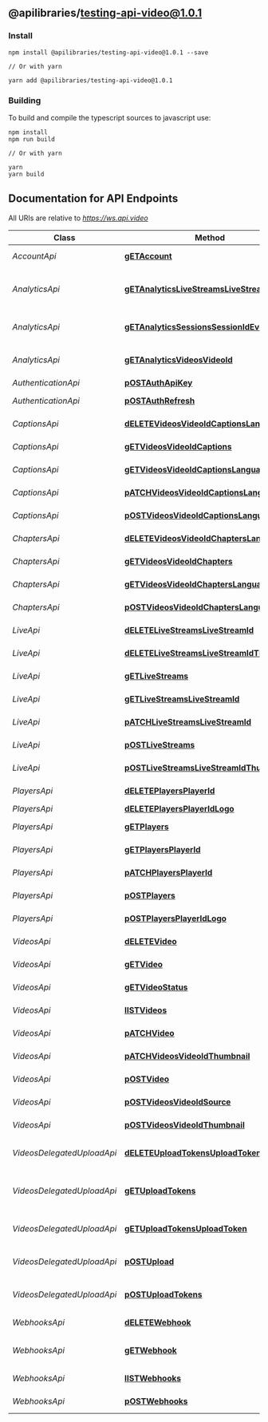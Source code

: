 ## @apilibraries/testing-api-video@1.0.1

### Install

```
npm install @apilibraries/testing-api-video@1.0.1 --save

// Or with yarn

yarn add @apilibraries/testing-api-video@1.0.1

```

### Building

To build and compile the typescript sources to javascript use:
```
npm install
npm run build

// Or with yarn

yarn
yarn build
```

## Documentation for API Endpoints

All URIs are relative to *https://ws.api.video*

Class | Method | HTTP request | Description
------------ | ------------- | ------------- | -------------
*AccountApi* | [**gETAccount**](AccountApi.md#getaccount) | **GET** /account | Show account
*AnalyticsApi* | [**gETAnalyticsLiveStreamsLiveStreamId**](AnalyticsApi.md#getanalyticslivestreamslivestreamid) | **GET** /analytics/live-streams/{liveStreamId} | List live stream player sessions
*AnalyticsApi* | [**gETAnalyticsSessionsSessionIdEvents**](AnalyticsApi.md#getanalyticssessionssessionidevents) | **GET** /analytics/sessions/{sessionId}/events | List player session events
*AnalyticsApi* | [**gETAnalyticsVideosVideoId**](AnalyticsApi.md#getanalyticsvideosvideoid) | **GET** /analytics/videos/{videoId} | List video player sessions
*AuthenticationApi* | [**pOSTAuthApiKey**](AuthenticationApi.md#postauthapikey) | **POST** /auth/api-key | Authenticate
*AuthenticationApi* | [**pOSTAuthRefresh**](AuthenticationApi.md#postauthrefresh) | **POST** /auth/refresh | Refresh token
*CaptionsApi* | [**dELETEVideosVideoIdCaptionsLanguage**](CaptionsApi.md#deletevideosvideoidcaptionslanguage) | **DELETE** /videos/{videoId}/captions/{language} | Delete a caption
*CaptionsApi* | [**gETVideosVideoIdCaptions**](CaptionsApi.md#getvideosvideoidcaptions) | **GET** /videos/{videoId}/captions | List video captions
*CaptionsApi* | [**gETVideosVideoIdCaptionsLanguage**](CaptionsApi.md#getvideosvideoidcaptionslanguage) | **GET** /videos/{videoId}/captions/{language} | Show a caption
*CaptionsApi* | [**pATCHVideosVideoIdCaptionsLanguage**](CaptionsApi.md#patchvideosvideoidcaptionslanguage) | **PATCH** /videos/{videoId}/captions/{language} | Update caption
*CaptionsApi* | [**pOSTVideosVideoIdCaptionsLanguage**](CaptionsApi.md#postvideosvideoidcaptionslanguage) | **POST** /videos/{videoId}/captions/{language} | Upload a caption
*ChaptersApi* | [**dELETEVideosVideoIdChaptersLanguage**](ChaptersApi.md#deletevideosvideoidchapterslanguage) | **DELETE** /videos/{videoId}/chapters/{language} | Delete a chapter
*ChaptersApi* | [**gETVideosVideoIdChapters**](ChaptersApi.md#getvideosvideoidchapters) | **GET** /videos/{videoId}/chapters | List video chapters
*ChaptersApi* | [**gETVideosVideoIdChaptersLanguage**](ChaptersApi.md#getvideosvideoidchapterslanguage) | **GET** /videos/{videoId}/chapters/{language} | Show a chapter
*ChaptersApi* | [**pOSTVideosVideoIdChaptersLanguage**](ChaptersApi.md#postvideosvideoidchapterslanguage) | **POST** /videos/{videoId}/chapters/{language} | Upload a chapter
*LiveApi* | [**dELETELiveStreamsLiveStreamId**](LiveApi.md#deletelivestreamslivestreamid) | **DELETE** /live-streams/{liveStreamId} | Delete a live stream
*LiveApi* | [**dELETELiveStreamsLiveStreamIdThumbnail**](LiveApi.md#deletelivestreamslivestreamidthumbnail) | **DELETE** /live-streams/{liveStreamId}/thumbnail | Delete a thumbnail
*LiveApi* | [**gETLiveStreams**](LiveApi.md#getlivestreams) | **GET** /live-streams | List all live streams
*LiveApi* | [**gETLiveStreamsLiveStreamId**](LiveApi.md#getlivestreamslivestreamid) | **GET** /live-streams/{liveStreamId} | Show live stream
*LiveApi* | [**pATCHLiveStreamsLiveStreamId**](LiveApi.md#patchlivestreamslivestreamid) | **PATCH** /live-streams/{liveStreamId} | Update a live stream
*LiveApi* | [**pOSTLiveStreams**](LiveApi.md#postlivestreams) | **POST** /live-streams | Create live stream
*LiveApi* | [**pOSTLiveStreamsLiveStreamIdThumbnail**](LiveApi.md#postlivestreamslivestreamidthumbnail) | **POST** /live-streams/{liveStreamId}/thumbnail | Upload a thumbnail
*PlayersApi* | [**dELETEPlayersPlayerId**](PlayersApi.md#deleteplayersplayerid) | **DELETE** /players/{playerId} | Delete a player
*PlayersApi* | [**dELETEPlayersPlayerIdLogo**](PlayersApi.md#deleteplayersplayeridlogo) | **DELETE** /players/{playerId}/logo | Delete logo
*PlayersApi* | [**gETPlayers**](PlayersApi.md#getplayers) | **GET** /players | List all players
*PlayersApi* | [**gETPlayersPlayerId**](PlayersApi.md#getplayersplayerid) | **GET** /players/{playerId} | Show a player
*PlayersApi* | [**pATCHPlayersPlayerId**](PlayersApi.md#patchplayersplayerid) | **PATCH** /players/{playerId} | Update a player
*PlayersApi* | [**pOSTPlayers**](PlayersApi.md#postplayers) | **POST** /players | Create a player
*PlayersApi* | [**pOSTPlayersPlayerIdLogo**](PlayersApi.md#postplayersplayeridlogo) | **POST** /players/{playerId}/logo | Upload a logo
*VideosApi* | [**dELETEVideo**](VideosApi.md#deletevideo) | **DELETE** /videos/{videoId} | Delete a video
*VideosApi* | [**gETVideo**](VideosApi.md#getvideo) | **GET** /videos/{videoId} | Show a video
*VideosApi* | [**gETVideoStatus**](VideosApi.md#getvideostatus) | **GET** /videos/{videoId}/status | Show video status
*VideosApi* | [**lISTVideos**](VideosApi.md#listvideos) | **GET** /videos | List all videos
*VideosApi* | [**pATCHVideo**](VideosApi.md#patchvideo) | **PATCH** /videos/{videoId} | Update a video
*VideosApi* | [**pATCHVideosVideoIdThumbnail**](VideosApi.md#patchvideosvideoidthumbnail) | **PATCH** /videos/{videoId}/thumbnail | Pick a thumbnail
*VideosApi* | [**pOSTVideo**](VideosApi.md#postvideo) | **POST** /videos | Create a video
*VideosApi* | [**pOSTVideosVideoIdSource**](VideosApi.md#postvideosvideoidsource) | **POST** /videos/{videoId}/source | Upload a video
*VideosApi* | [**pOSTVideosVideoIdThumbnail**](VideosApi.md#postvideosvideoidthumbnail) | **POST** /videos/{videoId}/thumbnail | Upload a thumbnail
*VideosDelegatedUploadApi* | [**dELETEUploadTokensUploadToken**](VideosDelegatedUploadApi.md#deleteuploadtokensuploadtoken) | **DELETE** /upload-tokens/{uploadToken} | Delete an upload token
*VideosDelegatedUploadApi* | [**gETUploadTokens**](VideosDelegatedUploadApi.md#getuploadtokens) | **GET** /upload-tokens | List all active upload tokens.
*VideosDelegatedUploadApi* | [**gETUploadTokensUploadToken**](VideosDelegatedUploadApi.md#getuploadtokensuploadtoken) | **GET** /upload-tokens/{uploadToken} | Show upload token
*VideosDelegatedUploadApi* | [**pOSTUpload**](VideosDelegatedUploadApi.md#postupload) | **POST** /upload | Upload with an upload token
*VideosDelegatedUploadApi* | [**pOSTUploadTokens**](VideosDelegatedUploadApi.md#postuploadtokens) | **POST** /upload-tokens | Generate an upload token
*WebhooksApi* | [**dELETEWebhook**](WebhooksApi.md#deletewebhook) | **DELETE** /webhooks/{webhookId} | Delete a Webhook
*WebhooksApi* | [**gETWebhook**](WebhooksApi.md#getwebhook) | **GET** /webhooks/{webhookId} | Show Webhook details
*WebhooksApi* | [**lISTWebhooks**](WebhooksApi.md#listwebhooks) | **GET** /webhooks | List all webhooks
*WebhooksApi* | [**pOSTWebhooks**](WebhooksApi.md#postwebhooks) | **POST** /webhooks | Create Webhook

